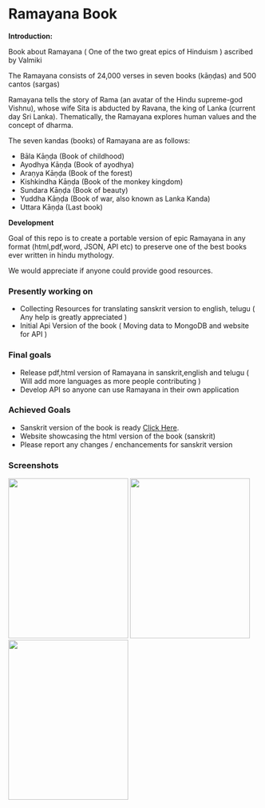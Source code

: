 Ramayana Book
=============

**Introduction:**


Book about Ramayana ( One of the two great epics of Hinduism ) ascribed by Valmiki

The Ramayana consists of 24,000 verses in seven books (kāṇḍas) and 500 cantos (sargas)

Ramayana tells the story of Rama (an avatar of the Hindu supreme-god Vishnu), whose wife Sita is abducted by Ravana, the king of Lanka (current day Sri Lanka). Thematically, the Ramayana explores human values and the concept of dharma.

The seven kandas (books) of Ramayana are as follows:

  - Bāla Kāṇḍa (Book of childhood)
  - Ayodhya Kāṇḍa (Book of ayodhya)
  - Araṇya Kāṇḍa (Book of the forest)
  - Kishkindha Kāṇḍa (Book of the monkey kingdom)
  - Sundara Kāṇḍa (Book of beauty)
  - Yuddha Kāṇḍa (Book of war, also known as Lanka Kanda)
  - Uttara Kāṇḍa (Last book)

**Development**

Goal of this repo is to create a portable version of epic Ramayana in any format (html,pdf,word, JSON, API etc) to preserve one of the best books ever written in hindu mythology.

We would appreciate if anyone could provide good resources.

### Presently working on ###

  - Collecting Resources for translating sanskrit version to english, telugu ( Any help is greatly appreciated )
  - Initial Api Version of the book ( Moving data to MongoDB and website for API )

### Final goals ###

  -  Release pdf,html version of Ramayana in sanskrit,english and telugu ( Will add more languages as more people contributing )
  -  Develop API so anyone can use Ramayana in their own application

### Achieved Goals ###
  - Sanskrit version of the book is ready [Click Here](http://svenkatreddy.github.io/Ramayana_Book/).
  - Website showcasing the html version of the book (sanskrit)
  - Please report any changes / enchancements for sanskrit version
  
### Screenshots ###

 <img src="https://raw.githubusercontent.com/svenkatreddy/Ramayana_Book/master/assests/Ramayana01.jpg" width="240" height="320">   <img src="https://raw.githubusercontent.com/svenkatreddy/Ramayana_Book/master/assests/Ramayana02.jpg" width="240" height="320">   <img src="https://raw.githubusercontent.com/svenkatreddy/Ramayana_Book/master/assests/Ramayana03.jpg" width="240" height="320">
 
